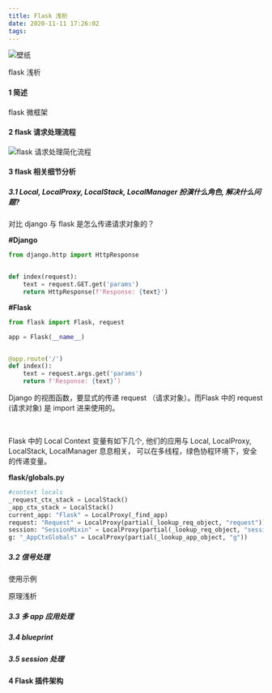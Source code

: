 ```yaml
---
title: Flask 浅析
date: 2020-11-11 17:26:02
tags:
---
```


![壁纸](03.jfif)

flask 浅析

<!--more-->



#### 1 简述

flask 微框架



#### 2 flask 请求处理流程



![flask 请求处理简化流程](001.png)



#### 3 flask 相关细节分析

##### 3.1  Local, LocalProxy, LocalStack, LocalManager 扮演什么角色, 解决什么问题?



对比 django 与 flask 是怎么传递请求对象的？ 

**\#Django**

```Python
from django.http import HttpResponse


def index(request):
    text = request.GET.get('params')
    return HttpResponse(f'Response: {text}')
```

**\#Flask**

```python
from flask import Flask, request

app = Flask(__name__)


@app.route('/')
def index():
    text = request.args.get('params')
    return f'Response: {text}’)
```

Django 的视图函数，要显式的传递 request （请求对象）。而Flask 中的 request (请求对象) 是 import 进来使用的。

<br>

Flask 中的 Local Context 变量有如下几个, 他们的应用与 Local, LocalProxy, LocalStack, LocalManager 息息相关， 可以在多线程，绿色协程环境下，安全的传递变量。

**flask/globals.py**

```python
#context locals
_request_ctx_stack = LocalStack()
_app_ctx_stack = LocalStack()
current_app: "Flask" = LocalProxy(_find_app)
request: "Request" = LocalProxy(partial(_lookup_req_object, "request"))
session: "SessionMixin" = LocalProxy(partial(_lookup_req_object, "session"))
g: "_AppCtxGlobals" = LocalProxy(partial(_lookup_app_object, "g"))
```









##### 3.2 信号处理



使用示例



原理浅析







##### 3.3 多 app 应用处理



##### 3.4 blueprint



##### 3.5 session 处理



#### 4 Flask 插件架构



























































